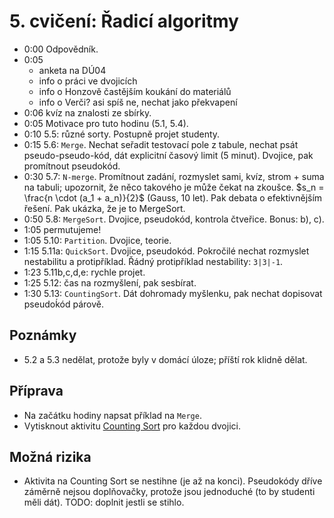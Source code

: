 # 5. cvičení: Řadicí algoritmy

* 0:00 Odpovědník.
* 0:05
   - anketa na DÚ04
   - info o práci ve dvojicích
   - info o Honzově častějším koukání do materiálů
   - info o Verči? asi spíš ne, nechat jako překvapení
* 0:06 kvíz na znalosti ze sbírky.
* 0:05 Motivace pro tuto hodinu (5.1, 5.4).
* 0:10 5.5: různé sorty. Postupně projet studenty.
* 0:15 5.6: `Merge`. Nechat seřadit testovací pole z tabule, nechat psát pseudo-pseudo-kód,
       dát explicitní časový limit (5 minut). Dvojice, pak promítnout pseudokód.
* 0:30 5.7: `N-merge`. Promítnout zadání, rozmyslet sami, kvíz, strom + suma
       na tabuli; upozornit, že něco takového je může čekat na zkoušce.
       $s_n = \frac{n \cdot (a_1 + a_n)}{2}$ (Gauss, 10 let). Pak debata
       o efektivnějším řešení. Pak ukázka, že je to MergeSort.
* 0:50 5.8: `MergeSort`. Dvojice, pseudokód, kontrola čtveřice. Bonus: b), c).
* 1:05 permutujeme!
* 1:05 5.10: `Partition`. Dvojice, teorie.
* 1:15 5.11a: `QuickSort`. Dvojice, pseudokód. Pokročilé nechat rozmyslet
       nestabilitu a protipříklad. Řádný protipříklad nestability: `3|3|-1`.
* 1:23 5.11b,c,d,e: rychle projet.
* 1:25 5.12: čas na rozmyšlení, pak sesbírat.
* 1:30 5.13: `CountingSort`. Dát dohromady myšlenku, pak nechat dopisovat
       pseudoḱód párově.

## Poznámky

* 5.2 a 5.3 nedělat, protože byly v domácí úloze; příští rok klidně dělat.

## Příprava

* Na začátku hodiny napsat příklad na `Merge`.
* Vytisknout aktivitu [Counting Sort](../aktivity/cv05/counting) pro každou
  dvojici.

## Možná rizika

* Aktivita na Counting Sort se nestihne (je až na konci). Pseudokódy dříve
  záměrně nejsou doplňovačky, protože jsou jednoduché (to by studenti měli
  dát). TODO: doplnit jestli se stihlo.
